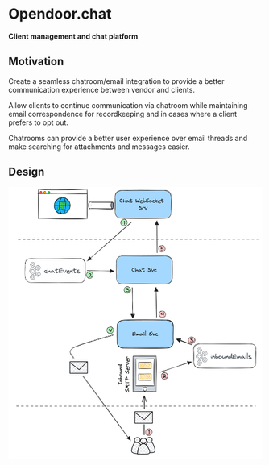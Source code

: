 # Opendoor.chat
**Client management and chat platform**

## Motivation
Create a seamless chatroom/email integration to provide a better communication experience between vendor and clients.

Allow clients to continue communication via chatroom while maintaining email correspondence for recordkeeping and in cases where a client prefers to opt out.

Chatrooms can provide a better user experience over email threads and make searching for attachments and messages easier.

## Design
![design](/assets/opendoor-chat-design.png)
